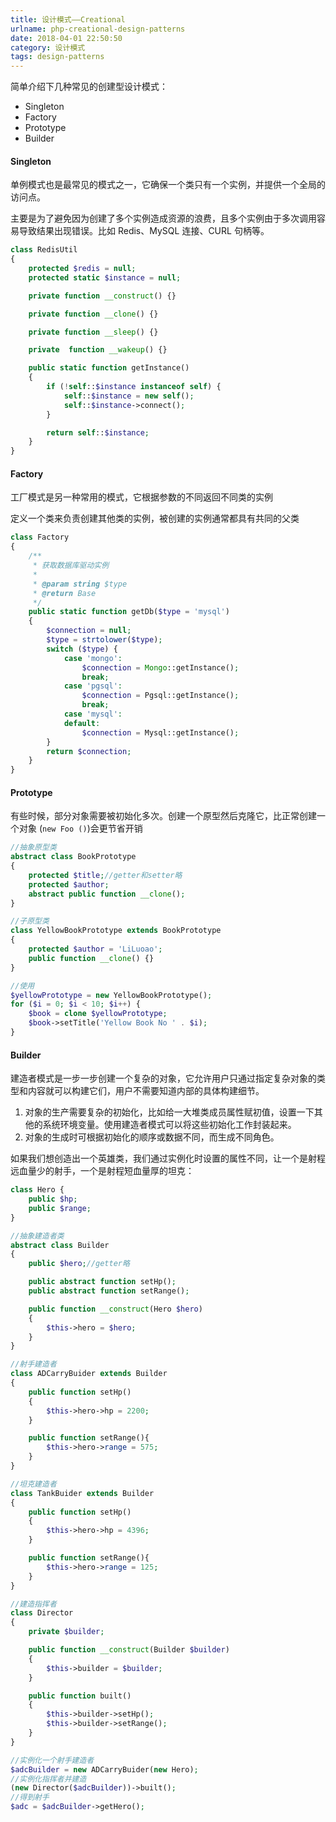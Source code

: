 ```yaml
---
title: 设计模式——Creational
urlname: php-creational-design-patterns
date: 2018-04-01 22:50:50
category: 设计模式
tags: design-patterns
---
```


简单介绍下几种常见的创建型设计模式：

- Singleton
- Factory
- Prototype
- Builder

<!-- more -->

#### Singleton

单例模式也是最常见的模式之一，它确保一个类只有一个实例，并提供一个全局的访问点。

主要是为了避免因为创建了多个实例造成资源的浪费，且多个实例由于多次调用容易导致结果出现错误。比如 Redis、MySQL 连接、CURL 句柄等。

```php
class RedisUtil
{
    protected $redis = null;
    protected static $instance = null;

    private function __construct() {}

    private function __clone() {}

    private function __sleep() {}

    private  function __wakeup() {}

    public static function getInstance()
    {
        if (!self::$instance instanceof self) {
            self::$instance = new self();
            self::$instance->connect();
        }

        return self::$instance;
    }
}
```

#### Factory

工厂模式是另一种常用的模式，它根据参数的不同返回不同类的实例

定义一个类来负责创建其他类的实例，被创建的实例通常都具有共同的父类

```php
class Factory
{
    /**
     * 获取数据库驱动实例
     *
     * @param string $type
     * @return Base
     */
    public static function getDb($type = 'mysql')
    {
        $connection = null;
        $type = strtolower($type);
        switch ($type) {
            case 'mongo':
                $connection = Mongo::getInstance();
                break;
            case 'pgsql':
                $connection = Pgsql::getInstance();
                break;
            case 'mysql':
            default:
                $connection = Mysql::getInstance();
        }
        return $connection;
    }
}
```

#### Prototype

有些时候，部分对象需要被初始化多次。创建一个原型然后克隆它，比正常创建一个对象 (`new Foo ()`)会更节省开销

```php
//抽象原型类
abstract class BookPrototype
{
    protected $title;//getter和setter略
    protected $author;
    abstract public function __clone();
}

//子原型类
class YellowBookPrototype extends BookPrototype
{
    protected $author = 'LiLuoao';
    public function __clone() {}
}

//使用
$yellowPrototype = new YellowBookPrototype();
for ($i = 0; $i < 10; $i++) {
    $book = clone $yellowPrototype;
    $book->setTitle('Yellow Book No ' . $i);
}
```

#### Builder

建造者模式是一步一步创建一个复杂的对象，它允许用户只通过指定复杂对象的类型和内容就可以构建它们，用户不需要知道内部的具体构建细节。

1. 对象的生产需要复杂的初始化，比如给一大堆类成员属性赋初值，设置一下其他的系统环境变量。使用建造者模式可以将这些初始化工作封装起来。
2. 对象的生成时可根据初始化的顺序或数据不同，而生成不同角色。

如果我们想创造出一个英雄类，我们通过实例化时设置的属性不同，让一个是射程远血量少的射手，一个是射程短血量厚的坦克：

```php
class Hero {
    public $hp;
    public $range;
}

//抽象建造者类
abstract class Builder
{
    public $hero;//getter略

    public abstract function setHp();
    public abstract function setRange();

    public function __construct(Hero $hero)
    {
        $this->hero = $hero;
    }
}

//射手建造者
class ADCarryBuider extends Builder
{
    public function setHp()
    {
        $this->hero->hp = 2200;
    }

    public function setRange(){
        $this->hero->range = 575;
    }
}

//坦克建造者
class TankBuider extends Builder
{
    public function setHp()
    {
        $this->hero->hp = 4396;
    }

    public function setRange(){
        $this->hero->range = 125;
    }
}

//建造指挥者
class Director
{
    private $builder;

    public function __construct(Builder $builder)
    {
        $this->builder = $builder;
    }

    public function built()
    {
        $this->builder->setHp();
        $this->builder->setRange();
    }
}

//实例化一个射手建造者
$adcBuilder = new ADCarryBuider(new Hero);
//实例化指挥者并建造
(new Director($adcBuilder))->built();
//得到射手
$adc = $adcBuilder->getHero();
```
